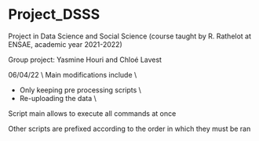# Project_DSSS
Project in Data Science and Social Science (course taught by R. Rathelot at ENSAE, academic year 2021-2022)


Group project: Yasmine Houri and Chloé Lavest

06/04/22 \\
Main modifications include \\
- Only keeping pre processing scripts \\
- Re-uploading the data \\

Script main allows to execute all commands at once

Other scripts are prefixed according to the order in which they must be ran 

